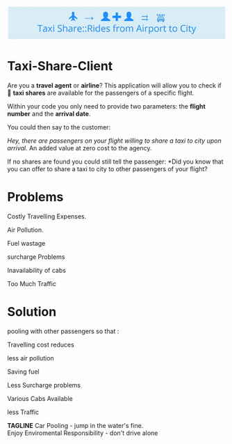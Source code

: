 ![Taxi Share Banner](/banner600.jpg) 
# Taxi-Share-Client
Are you a **travel agent** or **airline**? This application will allow you to check if :taxi: **taxi shares** are available for the passengers of a specific flight.

Within your code you only need to provide two parameters: the **flight number** and the **arrival date**.

You could then say to the customer: 

*Hey, there are passengers on your flight willing to share a taxi to city upon arrival.* 
An added value at zero cost to the agency.

If no shares are found you could still tell the passenger:
*Did you know that you can offer to share a taxi to city to other passengers of your flight? 
# Problems 
Costly Travelling Expenses.

Air Pollution.

Fuel wastage

surcharge Problems

Inavailability of cabs

Too Much Traffic 

# Solution

pooling with other passengers so that :

Travelling cost reduces

less air pollution

Saving fuel

Less Surcharge problems

Various Cabs Available

less Traffic

**TAGLINE**
Car Pooling - jump in the water's fine.       
Enjoy Enviromental Responsibility - don't drive alone 

